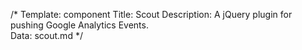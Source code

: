 /* 
Template: component 
Title: Scout 
Description: A jQuery plugin for pushing Google Analytics Events.  
Data: scout.md 
*/